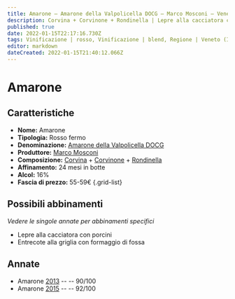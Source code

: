 ```yaml
---
title: Amarone – Amarone della Valpolicella DOCG – Marco Mosconi – Veneto (IT) – 55-59€ – 4★-5★
description: Corvina + Corvinone + Rondinella | Lepre alla cacciatora con porcini – Entrecote alla griglia con formaggio di fossa
published: true
date: 2022-01-15T22:17:16.730Z
tags: Vinificazione | rosso, Vinificazione | blend, Regione | Veneto (IT), Vinificazione | fermo, Vitigni | Corvina, Prezzi | 55-59€, Vitigni | Rondinella,  Valutazioni | 5 stelle, Alimento | lepre, Alimento | manzo, Aromatizzazione | alla cacciatora, Aromatizzazione | con funghi, Aromatizzazione | con formaggio di fossa, Cottura | alla griglia
editor: markdown
dateCreated: 2022-01-15T21:40:12.066Z
---
```


# Amarone

## Caratteristiche
- **Nome:** Amarone
- **Tipologia:** Rosso fermo
- **Denominazione:** [Amarone della Valpolicella DOCG](/denominazioni/Italia/Veneto/DOCG/Amarone-della-Valpolicella)
- **Produttore:** [Marco Mosconi](/produttori/Italia/Veneto/Marco-Mosconi) 
- **Composizione:** [Corvina](/vitigni/Italia/bacca-nera/corvina) + [Corvinone](/vitigni/Italia/bacca-nera/corvinone) + [Rondinella](/vitigni/Italia/bacca-nera/rondinella)
- **Affinamento:** 24 mesi in botte
- **Alcol:** 16%
- **Fascia di prezzo:** 55-59€
{.grid-list}

## Possibili abbinamenti
*Vedere le singole annate per abbinamenti specifici*

- Lepre alla cacciatora con porcini
- Entrecote alla griglia con formaggio di fossa

## Annate
- Amarone [2013](vini/Italia/Veneto/Marco-Mosconi/Amarone/2013) -- <span class="star-4"></span> -- 90/100
- Amarone [2015](vini/Italia/Veneto/Marco-Mosconi/Amarone/2015) -- <span class="star-5"></span> -- 92/100